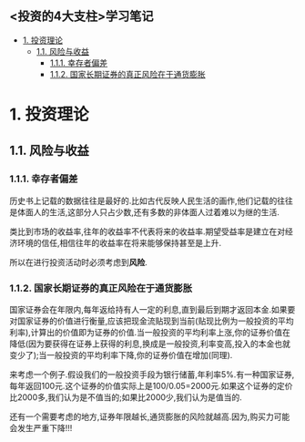 <投资的4大支柱>学习笔记
----

<!-- TOC -->

- [1. 投资理论](#1-投资理论)
    - [1.1. 风险与收益](#11-风险与收益)
        - [1.1.1. 幸存者偏差](#111-幸存者偏差)
        - [1.1.2. 国家长期证券的真正风险在于通货膨胀](#112-国家长期证券的真正风险在于通货膨胀)

<!-- /TOC -->

# 1. 投资理论

## 1.1. 风险与收益

### 1.1.1. 幸存者偏差

历史书上记载的数据往往是最好的.比如古代反映人民生活的画作,他们记载的往往是体面人的生活,这部分人只占少数,还有多数的非体面人过着难以为继的生活.

类比到市场的收益率,往年的收益率不代表将来的收益率.期望受益率是建立在对经济环境的信任,相信往年的收益率在将来能够保持甚至是上升.

所以在进行投资活动时必须考虑到**风险**.

### 1.1.2. 国家长期证券的真正风险在于通货膨胀

国家证券会在年限内,每年返给持有人一定的利息,直到最后到期才返回本金.如果要对国家证券的价值进行衡量,应该把现金流贴现到当前(贴现比例为一般投资的平均利率),计算出的价值即为证券的价值.当一般投资的平均利率上涨,你的证券价值在降低(因为要获得在证券上获得的利息,换成是一般投资,利率变高,投入的本金也就变少了);当一般投资的平均利率下降,你的证券价值在增加(同理).

来考虑一个例子.假设我们的一般投资手段为银行储蓄,年利率5%.有一种国家证券,每年返回100元.这个证券的价值实际上是100/0.05=2000元.如果这个证券的定价比2000多,我们认为是不值当的;如果比2000少,我们认为是值当的.

还有一个需要考虑的地方,证券年限越长,通货膨胀的风险就越高.因为,购买力可能会发生严重下降!!!
